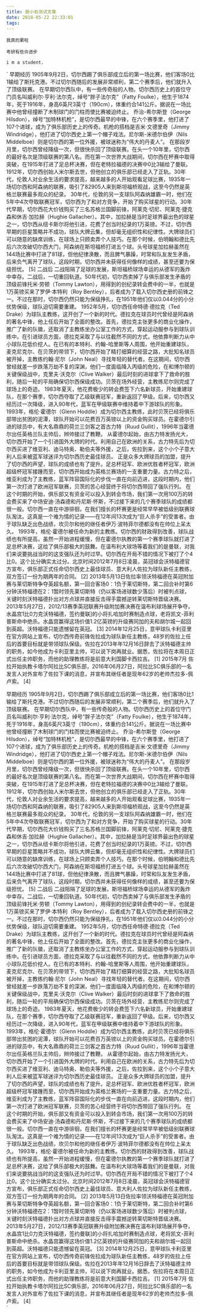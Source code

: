 ```yaml
---
title: 辰小右测试文章
date: 2018-05-22 22:33:01
tags:
---
```




`我真的累啦`

`考研有些许进步`

`i m a student.`



`
早期经历
1905年9月2日，切尔西踢了俱乐部成立后的第一场比赛，他们客场0比1输给了斯托克港。不过切尔西随后的发展非常顺利，第二个赛季后，他们就升入了顶级联赛。
在早期切尔西队中，有一些传奇般的人物。切尔西历史上的首位守门员名叫威利尔·亨利·法尔克，绰号“胖子法尔克”（Fatty Foulke），他生于1874年，死于1916年，身高6英尺3英寸（190cm），体重约合141公斤。据说在一场比赛中他曾经撞断了木制球门的门柱而使比赛被迫终止。
乔治-希尔斯登（George Hilsdon），绰号“加特林机枪”，是切尔西最早的中锋，在六个赛季里，他打进了107个进球，成为了俱乐部历史上的传奇。机枪的搭档是吉米·文德里奇（Jimmy Windridge），他打进了切尔西史上第一个帽子戏法。尼尔斯-米德尔伯伊（Nils Middelboe）则是切尔西的第一位外援，被球迷称为“伟大的丹麦人”。
在那段岁月里，切尔西曾经降级一次，但很快杀回了顶级联赛。在头一个10年里，切尔西的最好名次是顶级联赛的第八名。而在第一次世界大战期间，切尔西在杯赛中取得突破，在1915年打进了足总杯决赛，但在老特拉福德的决赛中0比3输给了曼联。
1912年，切尔西创始人米尔斯去世，但他创立的俱乐部已经走入了正轨。30年代，伦敦人对业余生活的要求提高，越来越多的人开始观看足球比赛，1935年一场切尔西和阿森纳的联赛，吸引了82905人来到斯坦福桥观战，这至今仍然是英格兰联赛最多观众的纪录。
30年代，伦敦的另一支球队阿森纳雄霸一时，他们在5年中4次夺取联赛冠军，切尔西为了和对方竞争，开始了购买球星的行动。30年代早期，切尔西花大价钱购买了三名苏格兰国脚前锋，阿莱克·切尼、阿莱克·捷克森和休吉·加拉赫（Hughie Gallacher）。其中，加拉赫是当时足球界最出色的球星之一，切尔西从纽卡斯尔将他引进，花费了创当时纪录的1万英镑。不过，切尔西早期的巨星策略并不成功，球队大牌云集，但却毫无组织性和纪律性。大牌球员们可以随意的缺席训练，在球场上只顾卖弄个人技巧。在那个时候，伯明翰和德比先后六次攻破切尔西大门，阿森纳在斯坦福桥打进五个球。头号球星加拉赫虽然在144场比赛中打进了81球，但他纪律涣散，而且脾气暴躁，时常和队友发生矛盾，后来负气离开了球队，这段时期，切尔西并未获得任何像样的成绩，甚至还要为保级担忧。 [5] 
二战后
二战阻隔了足球的发展，斯坦福桥球场幸运的从德军的轰炸中幸存。二战后，一切重回轨道。50年代初，切尔西卖掉了与俱乐部发生矛盾的顶级前锋托米·劳顿（Tommy Lawton），用得到的创纪录转会费中的一半，也就是1万英镑买来了罗伊·本特利（Roy Bentley），后者成为了载入切尔西史册的前锋之一。不过在那时，切尔西仍然只能为保级挣扎，在1951年他们仅以0.044分的小分优势保级，球队迫切需要重建。
1952年5月，切尔西任命特德·德拉克（Ted Drake）为球队主教练，这开创了一个新的时代。德拉克在球员时代曾经是阿森纳的著名中锋，他上任后开始了全面的整改。首先，德拉克主张更多的商业化操作，推广了新的队徽，还取消了主教练坐办公室工作的方式，穿起运动服参与到球队训练中。在引进球员方面，德拉克采取了与以往截然不同的方式，他依靠判断力从中小球队花低价挖人。在已有的本特利、约翰-哈里斯等人周围，他开始重建球队，麦克尼克尔、在贝茨的带领下，切尔西开始了精打细算的经营之路，大批知名球员被开掉，主教练约翰·尼尔（John Neal）寻找年轻的替代者。在这期间，切尔西曾经就差一步跌落万劫不复的深渊，他们一度面临降入丙级的危险，在和博尔顿的关键保级战中，克里夫·沃克尔（Clive Walker）最后时刻的进球拿下了救命的胜利，随后一轮的平局确保切尔西保级成功。贝茨在场外经营，主教练尼尔则完成了球场上的奇迹。
1983年夏天，他花费极少的转会费签下六名新球员，开始重建球队，在那个赛季，切尔西夺取了乙级联赛冠军，重新返回了甲级。后来，切尔西又经历过一次降级，进入90年代，蓝军在甲级联赛中维持着中下游球队的形象。
1993年，格伦·霍德尔（Glenn Hoddle）成为切尔西主教练，此时贝茨已经将俱乐部带出贫困的泥潭，球队开始可以花费百万英镑以上的资金购买球员。在霍德尔引进的球员中，有大名鼎鼎的荷兰三剑客之首古力特（Ruud Gullit），1996年当霍德尔出任英格兰队主帅后，辫帅接过了教鞭。
从霍德尔起始，由古力特发扬光大，切尔西开始了一个引进国外大牌的时代。利用自己在欧洲的关系，古力特先后为切尔西买进了维亚利、迪马特奥、勒伯夫等外援，之后，佐拉到来，这个小个子意大利人后来被蓝军球迷评为切尔西历史最佳球员。
正是众多大牌球员的加盟，提升了切尔西的声望，球队的成绩也有了提升。足总杯冠军、欧洲优胜者杯冠军，欧洲超级杯冠军接踵而至，切尔西开始成为英格兰赛场的一支重要力量。古力特之后，维亚利成为了主教练，蓝军阵容国际化的步伐一直在向前迈进，这段时期内，他们第一次打进了欧洲冠军联赛，贝茨的苦心经营终于将切尔西带回了强队行列。
在这个时期的开始，俱乐部又有资金可以投入到转会市场，我们第一次用100万的转会费买来了中场安迪·汤森德和丹尼斯·怀斯，不过接下来的几个赛季球队的成绩都很一般。切尔西一直在中游徘徊，在我们擅长的杯赛更是经常早早被低级别联赛球队淘汰。这真是一个难为情的记录——在12年间13次成为“巨人杀手”的受害者。由于球队缺乏出色战绩，坎贝尔和他的继任者伊万·波特菲尔德都没有在帅位上呆太久。
1993年，格伦·霍德尔被任命为新的主教练。切尔西的财政得到改善，球队战绩也有所提高，虽然一开始进程缓慢，但在霍德尔执教的第一个赛季球队就打进了足总杯决赛，这给了俱乐部极大的鼓舞。在温布利大球场等着我们的是曼联，对我们来说要挑战当时的这支强队还为时过早。切尔西在开局不错的情况下被打了个4比0。这个比分确实太过分。北京时间2012年7月8日凌晨，英冠球会沃特福德官方宣布，俱乐部正式任命切尔西史上最佳球员、意大利人佐拉为球队新任主教练，双方签订一份为期两年的合同。 [2] 
2013年5月13日佐拉率领沃特福德在英冠附加赛与莱切斯特争夺英超名额，第一回合客场0：1负于莱切斯特，第二回合补时第6分钟沃特福德在2：1暂时领先莱切斯特（仍以客场进球数少落后）时被判点球，关键时刻沃特福德扑出对方点球并直接反击得手震撼逆转莱切斯特晋级决赛。2013年5月27日，2012/13赛季英冠联赛升级附加赛决赛在温布利球场展开争夺，水晶宫1比0力克沃特福德，签约曼联]的小将扎哈加时赛制造点球，老将凯文-菲利普斯命中绝杀。水晶宫赢得这场价值1.2亿英镑的升级赛同加的夫和胡尔城一起回到英超。沃特福德只能遗憾留在英冠。 [3] 
2014年12月25日，意甲球队卡利亚里在官方网站上宣布，切尔西传奇前锋佐拉成为球队新任主教练，48岁的佐拉上任后的首要目标就是带领球队保级。佐拉在2013年年12月16日辞去了沃特福德主帅的职务，如今他成为卡利亚里主帅，可以说下岗再就业。据悉，佐拉将在本周日正式出任主帅职务，而他的助理教练将是前意大利国脚卡西拉吉。 [1] 
2015年7月 佐拉开始执教卡塔尔阿拉比SC俱乐部，2016年06月27日，阿拉比SC俱乐部的一名发言人对外宣布了佐拉下课的消息，并宣布其继任者是现年62岁的老帅杰拉多-佩卢索。 [4]  











早期经历
1905年9月2日，切尔西踢了俱乐部成立后的第一场比赛，他们客场0比1输给了斯托克港。不过切尔西随后的发展非常顺利，第二个赛季后，他们就升入了顶级联赛。
在早期切尔西队中，有一些传奇般的人物。切尔西历史上的首位守门员名叫威利尔·亨利·法尔克，绰号“胖子法尔克”（Fatty Foulke），他生于1874年，死于1916年，身高6英尺3英寸（190cm），体重约合141公斤。据说在一场比赛中他曾经撞断了木制球门的门柱而使比赛被迫终止。
乔治-希尔斯登（George Hilsdon），绰号“加特林机枪”，是切尔西最早的中锋，在六个赛季里，他打进了107个进球，成为了俱乐部历史上的传奇。机枪的搭档是吉米·文德里奇（Jimmy Windridge），他打进了切尔西史上第一个帽子戏法。尼尔斯-米德尔伯伊（Nils Middelboe）则是切尔西的第一位外援，被球迷称为“伟大的丹麦人”。
在那段岁月里，切尔西曾经降级一次，但很快杀回了顶级联赛。在头一个10年里，切尔西的最好名次是顶级联赛的第八名。而在第一次世界大战期间，切尔西在杯赛中取得突破，在1915年打进了足总杯决赛，但在老特拉福德的决赛中0比3输给了曼联。
1912年，切尔西创始人米尔斯去世，但他创立的俱乐部已经走入了正轨。30年代，伦敦人对业余生活的要求提高，越来越多的人开始观看足球比赛，1935年一场切尔西和阿森纳的联赛，吸引了82905人来到斯坦福桥观战，这至今仍然是英格兰联赛最多观众的纪录。
30年代，伦敦的另一支球队阿森纳雄霸一时，他们在5年中4次夺取联赛冠军，切尔西为了和对方竞争，开始了购买球星的行动。30年代早期，切尔西花大价钱购买了三名苏格兰国脚前锋，阿莱克·切尼、阿莱克·捷克森和休吉·加拉赫（Hughie Gallacher）。其中，加拉赫是当时足球界最出色的球星之一，切尔西从纽卡斯尔将他引进，花费了创当时纪录的1万英镑。不过，切尔西早期的巨星策略并不成功，球队大牌云集，但却毫无组织性和纪律性。大牌球员们可以随意的缺席训练，在球场上只顾卖弄个人技巧。在那个时候，伯明翰和德比先后六次攻破切尔西大门，阿森纳在斯坦福桥打进五个球。头号球星加拉赫虽然在144场比赛中打进了81球，但他纪律涣散，而且脾气暴躁，时常和队友发生矛盾，后来负气离开了球队，这段时期，切尔西并未获得任何像样的成绩，甚至还要为保级担忧。 [5] 
二战后
二战阻隔了足球的发展，斯坦福桥球场幸运的从德军的轰炸中幸存。二战后，一切重回轨道。50年代初，切尔西卖掉了与俱乐部发生矛盾的顶级前锋托米·劳顿（Tommy Lawton），用得到的创纪录转会费中的一半，也就是1万英镑买来了罗伊·本特利（Roy Bentley），后者成为了载入切尔西史册的前锋之一。不过在那时，切尔西仍然只能为保级挣扎，在1951年他们仅以0.044分的小分优势保级，球队迫切需要重建。
1952年5月，切尔西任命特德·德拉克（Ted Drake）为球队主教练，这开创了一个新的时代。德拉克在球员时代曾经是阿森纳的著名中锋，他上任后开始了全面的整改。首先，德拉克主张更多的商业化操作，推广了新的队徽，还取消了主教练坐办公室工作的方式，穿起运动服参与到球队训练中。在引进球员方面，德拉克采取了与以往截然不同的方式，他依靠判断力从中小球队花低价挖人。在已有的本特利、约翰-哈里斯等人周围，他开始重建球队，麦克尼克尔、在贝茨的带领下，切尔西开始了精打细算的经营之路，大批知名球员被开掉，主教练约翰·尼尔（John Neal）寻找年轻的替代者。在这期间，切尔西曾经就差一步跌落万劫不复的深渊，他们一度面临降入丙级的危险，在和博尔顿的关键保级战中，克里夫·沃克尔（Clive Walker）最后时刻的进球拿下了救命的胜利，随后一轮的平局确保切尔西保级成功。贝茨在场外经营，主教练尼尔则完成了球场上的奇迹。
1983年夏天，他花费极少的转会费签下六名新球员，开始重建球队，在那个赛季，切尔西夺取了乙级联赛冠军，重新返回了甲级。后来，切尔西又经历过一次降级，进入90年代，蓝军在甲级联赛中维持着中下游球队的形象。
1993年，格伦·霍德尔（Glenn Hoddle）成为切尔西主教练，此时贝茨已经将俱乐部带出贫困的泥潭，球队开始可以花费百万英镑以上的资金购买球员。在霍德尔引进的球员中，有大名鼎鼎的荷兰三剑客之首古力特（Ruud Gullit），1996年当霍德尔出任英格兰队主帅后，辫帅接过了教鞭。
从霍德尔起始，由古力特发扬光大，切尔西开始了一个引进国外大牌的时代。利用自己在欧洲的关系，古力特先后为切尔西买进了维亚利、迪马特奥、勒伯夫等外援，之后，佐拉到来，这个小个子意大利人后来被蓝军球迷评为切尔西历史最佳球员。
正是众多大牌球员的加盟，提升了切尔西的声望，球队的成绩也有了提升。足总杯冠军、欧洲优胜者杯冠军，欧洲超级杯冠军接踵而至，切尔西开始成为英格兰赛场的一支重要力量。古力特之后，维亚利成为了主教练，蓝军阵容国际化的步伐一直在向前迈进，这段时期内，他们第一次打进了欧洲冠军联赛，贝茨的苦心经营终于将切尔西带回了强队行列。
在这个时期的开始，俱乐部又有资金可以投入到转会市场，我们第一次用100万的转会费买来了中场安迪·汤森德和丹尼斯·怀斯，不过接下来的几个赛季球队的成绩都很一般。切尔西一直在中游徘徊，在我们擅长的杯赛更是经常早早被低级别联赛球队淘汰。这真是一个难为情的记录——在12年间13次成为“巨人杀手”的受害者。由于球队缺乏出色战绩，坎贝尔和他的继任者伊万·波特菲尔德都没有在帅位上呆太久。
1993年，格伦·霍德尔被任命为新的主教练。切尔西的财政得到改善，球队战绩也有所提高，虽然一开始进程缓慢，但在霍德尔执教的第一个赛季球队就打进了足总杯决赛，这给了俱乐部极大的鼓舞。在温布利大球场等着我们的是曼联，对我们来说要挑战当时的这支强队还为时过早。切尔西在开局不错的情况下被打了个4比0。这个比分确实太过分。北京时间2012年7月8日凌晨，英冠球会沃特福德官方宣布，俱乐部正式任命切尔西史上最佳球员、意大利人佐拉为球队新任主教练，双方签订一份为期两年的合同。 [2] 
2013年5月13日佐拉率领沃特福德在英冠附加赛与莱切斯特争夺英超名额，第一回合客场0：1负于莱切斯特，第二回合补时第6分钟沃特福德在2：1暂时领先莱切斯特（仍以客场进球数少落后）时被判点球，关键时刻沃特福德扑出对方点球并直接反击得手震撼逆转莱切斯特晋级决赛。2013年5月27日，2012/13赛季英冠联赛升级附加赛决赛在温布利球场展开争夺，水晶宫1比0力克沃特福德，签约曼联]的小将扎哈加时赛制造点球，老将凯文-菲利普斯命中绝杀。水晶宫赢得这场价值1.2亿英镑的升级赛同加的夫和胡尔城一起回到英超。沃特福德只能遗憾留在英冠。 [3] 
2014年12月25日，意甲球队卡利亚里在官方网站上宣布，切尔西传奇前锋佐拉成为球队新任主教练，48岁的佐拉上任后的首要目标就是带领球队保级。佐拉在2013年年12月16日辞去了沃特福德主帅的职务，如今他成为卡利亚里主帅，可以说下岗再就业。据悉，佐拉将在本周日正式出任主帅职务，而他的助理教练将是前意大利国脚卡西拉吉。 [1] 
2015年7月 佐拉开始执教卡塔尔阿拉比SC俱乐部，2016年06月27日，阿拉比SC俱乐部的一名发言人对外宣布了佐拉下课的消息，并宣布其继任者是现年62岁的老帅杰拉多-佩卢索。 [4]  
`